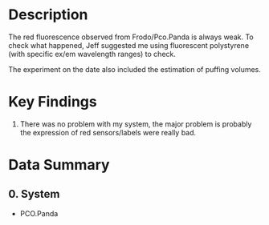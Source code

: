 # Description
The red fluorescence observed from Frodo/Pco.Panda is always weak. To check what happened, Jeff suggested me using fluorescent polystyrene (with specific ex/em wavelength ranges) to check.

The experiment on the date also included the estimation of puffing volumes.
# Key Findings
1. There was no problem with my system, the major problem is probably the expression of red sensors/labels were really bad.
# Data Summary
## 0. System
- PCO.Panda
